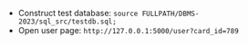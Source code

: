 - Construct test database: `source FULLPATH/DBMS-2023/sql_src/testdb.sql;`
- Open user page: `http://127.0.0.1:5000/user?card_id=789`
